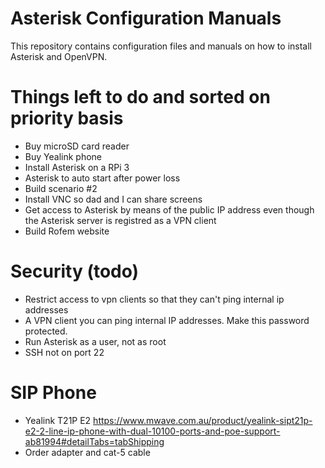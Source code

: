 # Asterisk Configuration Manuals
This repository contains configuration files and manuals on how to install Asterisk and OpenVPN.

# Things left to do and sorted on priority basis
- Buy microSD card reader
- Buy Yealink phone
- Install Asterisk on a RPi 3
- Asterisk to auto start after power loss
- Build scenario #2
- Install VNC so dad and I can share screens 
- Get access to Asterisk by means of the public IP address even though the Asterisk server is registred as a VPN client
- Build Rofem website

# Security (todo)
- Restrict access to vpn clients so that they can't ping internal ip addresses
- A VPN client you can ping internal IP addresses. Make this password protected.
- Run Asterisk as a user, not as root
- SSH not on port 22

# SIP Phone
- Yealink T21P E2 https://www.mwave.com.au/product/yealink-sipt21p-e2-2-line-ip-phone-with-dual-10100-ports-and-poe-support-ab81994#detailTabs=tabShipping
- Order adapter and cat-5 cable

